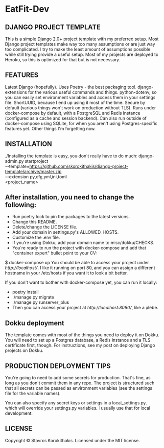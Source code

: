 # EatFit-Dev
## DJANGO PROJECT TEMPLATE
 
This is a simple Django 2.0+ project template with my preferred setup. Most Django project templates make way too many assumptions or are just way too complicated. I try to make the least amount of assumptions possible while still trying provide a useful setup. Most of my projects are deployed to Heroku, so this is optimized for that but is not necessary.

## FEATURES

Latest Django (hopefully).
Uses Poetry - the best packaging tool.
django-extensions for the various useful commands and things.
python-dotenv, so you can easily set environment variables and access them in your settings file.
ShortUUID, because I end up using it most of the time.
Secure by default (various things won't work on production without TLS).
Runs under docker-compose by default, with a PostgreSQL and Redis instance (configured as a cache and session backend).
Can also run outside of docker-compose using SQLite, for when you aren't using Postgres-specific features yet.
Other things I'm forgetting now.


## INSTALLATION

./Installing the template is easy, you don't really have to do much:
django-admin.py startproject \
  --template=https://github.com/skorokithakis/django-project-template/archive/master.zip \
  --extension py,cfg,yml,ini,toml \
  <project_name>

## After installation, you need to change the following:

* Run poetry lock to pin the packages to the latest versions.
* Change this README.
* Delete/change the LICENSE file.
* Add your domain in settings.py's ALLOWED_HOSTS.
* Customize the .env file.
* If you're using Dokku, add your domain name to misc/dokku/CHECKS.
* You're ready to run the project with docker-compose and add that "container expert" bullet point to your CV:

$ docker-compose up
You should be able to access your project under *http://localhost/*. I like it running on port 80, and you can assign a different hostname in your /etc/hosts if you want it to look a bit better.

If you don't want to bother with docker-compose yet, you can run it locally:

* poetry install
* ./manage.py migrate
* ./manage.py runserver_plus
* Then you can access your project at *http://localhost:8080/*, like a plebe.

## Dokku deployment

The template comes with most of the things you need to deploy it on Dokku. You will need to set up a Postgres database, a Redis instance and a TLS certificate first, though. For instructions, see my post on deploying Django projects on Dokku.

## PRODUCTION DEPLOYMENT TIPS

You're going to need to add some secrets for production. That's fine, as long as you don't commit them in any repo. The project is structured such that all secrets can be passed as environment variables (see the settings file for the variable names).

You can also specify any secret keys or settings in a local_settings.py, which will override your settings.py variables. I usually use that for local development.

## LICENSE
Copyright © Stavros Korokithakis. Licensed under the MIT license.
